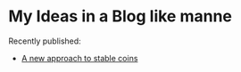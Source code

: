# My Ideas in a Blog like manne

Recently published:
- [A new approach to stable coins](https://csdummi.github.io/Ideas/Stable-Coin)

